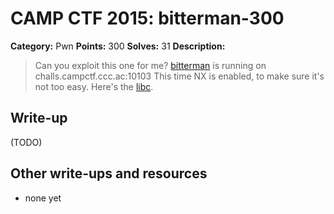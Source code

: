 # CAMP CTF 2015: bitterman-300

**Category:** Pwn
**Points:** 300
**Solves:** 31
**Description:**

> Can you exploit this one for me? [bitterman](bitterman) is running on challs.campctf.ccc.ac:10103 This time NX is enabled, to make sure it's not too easy. Here's the [libc](libc.so.6).


## Write-up

(TODO)

## Other write-ups and resources

* none yet
